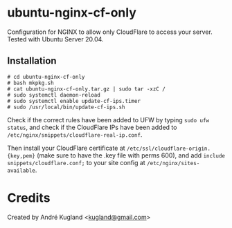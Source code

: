 # ubuntu-nginx-cf-only

Configuration for NGINX to allow only CloudFlare to access your server. Tested with Ubuntu
Server 20.04.

## Installation

```
# cd ubuntu-nginx-cf-only
# bash mkpkg.sh
# cat ubuntu-nginx-cf-only.tar.gz | sudo tar -xzC /
# sudo systemctl daemon-reload
# sudo systemctl enable update-cf-ips.timer
# sudo /usr/local/bin/update-cf-ips.sh
```

Check if the correct rules have been added to UFW by typing `sudo ufw status`, and check if the
CloudFlare IPs have been added to `/etc/nginx/snippets/cloudflare-real-ip.conf`.

Then install your CloudFlare certificate at `/etc/ssl/cloudflare-origin.{key,pem}` (make sure to
have the .key file with perms 600), and add `include snippets/cloudflare.conf;` to your site config
at `/etc/nginx/sites-available`.

# Credits

Created by André Kugland &lt;kugland@gmail.com&gt;
